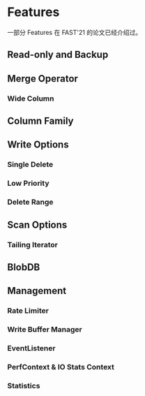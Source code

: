 # Features

一部分 Features 在 FAST'21 的论文已经介绍过。

## Read-only and Backup



## Merge Operator



### Wide Column



## Column Family



## Write Options

### Single Delete



### Low Priority



### Delete Range



## Scan Options

### Tailing Iterator





## BlobDB



## Management

### Rate Limiter



### Write Buffer Manager



### EventListener



### PerfContext & IO Stats Context



### Statistics



